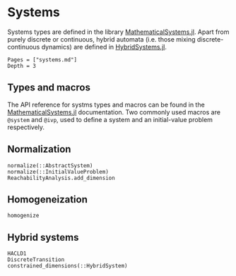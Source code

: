 # Systems

Systems types are defined in the library [MathematicalSystems.jl](https://github.com/JuliaReach/MathematicalSystems.jl). Apart from purely discrete or continuous, hybrid automata
(i.e. those mixing discrete-continuous dynamics) are defined in
[HybridSystems.jl](https://github.com/blegat/HybridSystems.jl).

```@contents
Pages = ["systems.md"]
Depth = 3
```

## Types and macros

The API reference for systms types and macros can be found in the
[MathematicalSystems.jl](https://juliareach.github.io/MathematicalSystems.jl/latest/man/systems/)
documentation. Two commonly used macros are `@system` and `@ivp`, used to
define a system and an initial-value problem respectively.

## Normalization

```@docs
normalize(::AbstractSystem)
normalize(::InitialValueProblem)
ReachabilityAnalysis.add_dimension
```

## Homogeneization

```@docs
homogenize
```

## Hybrid systems

```@docs
HACLD1
DiscreteTransition
constrained_dimensions(::HybridSystem)
```
